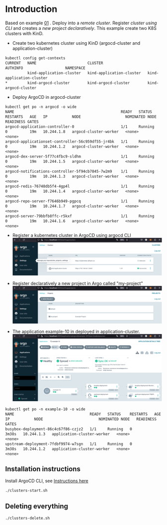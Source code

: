# Introduction
Based on example [01](./example-01/readme.md) . Deploy into a *remote cluster*. Register *cluster using CLI* and creates a *new project declaratively*. This example create two K8S clusters with KinD.

- Create two kubernetes cluster using KinD (argocd-cluster and application-cluster)

```
kubectl config get-contexts
CURRENT   NAME                       CLUSTER                    AUTHINFO                   NAMESPACE
          kind-application-cluster   kind-application-cluster   kind-application-cluster   
*         kind-argocd-cluster        kind-argocd-cluster        kind-argocd-cluster   
```

- Deploy ArgoCD in argocd-cluster

```
kubectl get po -n argocd -o wide
NAME                                                READY   STATUS    RESTARTS   AGE   IP           NODE                    NOMINATED NODE   READINESS GATES
argocd-application-controller-0                     1/1     Running   0          19m   10.244.1.8   argocd-cluster-worker   <none>           <none>
argocd-applicationset-controller-56c959df55-jr4bk   1/1     Running   0          19m   10.244.1.2   argocd-cluster-worker   <none>           <none>
argocd-dex-server-5f77c4fbc9-sldhm                  1/1     Running   0          19m   10.244.1.5   argocd-cluster-worker   <none>           <none>
argocd-notifications-controller-5f94cb7845-7w2m9    1/1     Running   0          19m   10.244.1.3   argocd-cluster-worker   <none>           <none>
argocd-redis-76748db5f4-4gp4l                       1/1     Running   0          19m   10.244.1.4   argocd-cluster-worker   <none>           <none>
argocd-repo-server-f7646b949-pgpcq                  1/1     Running   0          19m   10.244.1.7   argocd-cluster-worker   <none>           <none>
argocd-server-79bbfb8ffc-r5kxf                      1/1     Running   0          19m   10.244.1.6   argocd-cluster-worker   <none>           <none>
```

- Register a kubernetes cluster in ArgoCD using argocd CLI
![New cluster in ArgoCD registred](./img/clusters.png)

- Register declaratively a new project in Argo called "my-project"
![New project in ArgoCD registred](./img/projects.png)

- The application example-10 in deployed in application-cluster.
![Example 10 deployed](./img/application.png)

```
kubectl get po -n example-10 -o wide
NAME                                  READY   STATUS    RESTARTS   AGE     IP           NODE                         NOMINATED NODE   READINESS GATES
busybox-deployment-86c4c67f86-czjz2   1/1     Running   0          3m38s   10.244.1.3   application-cluster-worker   <none>           <none>
upstream-deployment-7fdbf9974-w7sgn   1/1     Running   0          3m38s   10.244.1.2   application-cluster-worker   <none>           <none>
```

## Installation instructions

Install ArgoCD CLI, see [Instructions here](../README.md)

```bash
./clusters-start.sh
```


## Deleting everything

```bash
./clusters-delete.sh
```